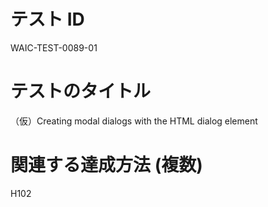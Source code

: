 # テスト ID

WAIC-TEST-0089-01

# テストのタイトル

（仮）Creating modal dialogs with the HTML dialog element

# 関連する達成方法 (複数)

H102
